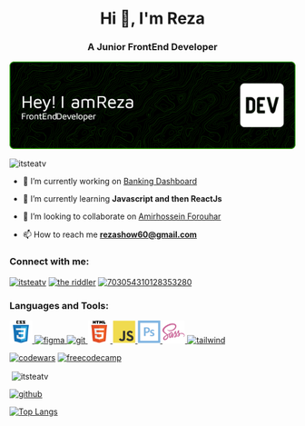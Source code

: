 <h1 align="center">Hi 👋, I'm Reza</h1>
<h3 align="center">A Junior FrontEnd Developer</h3>

<img src="https://github.com/itsteatv/itsteatv/blob/main/github-header-image.png">


<p align="left"> <img src="https://komarev.com/ghpvc/?username=itsteatv&label=Profile%20views&color=0e75b6&style=flat" alt="itsteatv" /> </p>

- 🔭 I’m currently working on [Banking Dashboard](https://final-banking-dashboard.netlify.app/)

- 🌱 I’m currently learning **Javascript and then ReactJs**

- 👯 I’m looking to collaborate on [Amirhossein Forouhar](https://github.com/amirhosseinforouhar)

- 📫 How to reach me **rezashow60@gmail.com**

<h3 align="left">Connect with me:</h3>
<p align="left">
<a href="https://instagram.com/itsteatv" target="blank"><img align="center" src="https://raw.githubusercontent.com/rahuldkjain/github-profile-readme-generator/master/src/images/icons/Social/instagram.svg" alt="itsteatv" height="30" width="40" /></a>
<a href="https://www.youtube.com/c/the riddler" target="blank"><img align="center" src="https://raw.githubusercontent.com/rahuldkjain/github-profile-readme-generator/master/src/images/icons/Social/youtube.svg" alt="the riddler" height="30" width="40" /></a>
<a href="https://discord.gg/703054310128353280" target="blank"><img align="center" src="https://raw.githubusercontent.com/rahuldkjain/github-profile-readme-generator/master/src/images/icons/Social/discord.svg" alt="703054310128353280" height="30" width="40" /></a>
</p>

<h3 align="left">Languages and Tools:</h3>
<p align="left"> <a href="https://www.w3schools.com/css/" target="_blank" rel="noreferrer"> <img src="https://raw.githubusercontent.com/devicons/devicon/master/icons/css3/css3-original-wordmark.svg" alt="css3" width="40" height="40"/> </a> <a href="https://www.figma.com/" target="_blank" rel="noreferrer"> <img src="https://www.vectorlogo.zone/logos/figma/figma-icon.svg" alt="figma" width="40" height="40"/> </a> <a href="https://git-scm.com/" target="_blank" rel="noreferrer"> <img src="https://www.vectorlogo.zone/logos/git-scm/git-scm-icon.svg" alt="git" width="40" height="40"/> </a> <a href="https://www.w3.org/html/" target="_blank" rel="noreferrer"> <img src="https://raw.githubusercontent.com/devicons/devicon/master/icons/html5/html5-original-wordmark.svg" alt="html5" width="40" height="40"/> </a> <a href="https://developer.mozilla.org/en-US/docs/Web/JavaScript" target="_blank" rel="noreferrer"> <img src="https://raw.githubusercontent.com/devicons/devicon/master/icons/javascript/javascript-original.svg" alt="javascript" width="40" height="40"/> </a> <a href="https://www.photoshop.com/en" target="_blank" rel="noreferrer"> <img src="https://raw.githubusercontent.com/devicons/devicon/master/icons/photoshop/photoshop-line.svg" alt="photoshop" width="40" height="40"/> </a> <a href="https://sass-lang.com" target="_blank" rel="noreferrer"> <img src="https://raw.githubusercontent.com/devicons/devicon/master/icons/sass/sass-original.svg" alt="sass" width="40" height="40"/> </a> <a href="https://tailwindcss.com/" target="_blank" rel="noreferrer"> <img src="https://www.vectorlogo.zone/logos/tailwindcss/tailwindcss-icon.svg" alt="tailwind" width="40" height="40"/> </a> </p>




  [<img src='https://cdn.jsdelivr.net/npm/simple-icons@3.0.1/icons/codewars.svg' alt='codewars' height='40'>](https://www.codewars.com/users/SirusPedaret)  [<img src='https://cdn.jsdelivr.net/npm/simple-icons@3.0.1/icons/freecodecamp.svg' alt='freecodecamp' height='40'>](https://www.freecodecamp.org/itsteatv)  



<p>&nbsp;<img align="center" src="https://github-readme-stats.vercel.app/api?username=itsteatv&show_icons=true&locale=en" alt="itsteatv" /></p>


[<img src='https://cdn.jsdelivr.net/npm/simple-icons@3.0.1/icons/github.svg' alt='github' height='40'>](https://github.com/itsteatv)  

[![Top Langs](https://github-readme-stats.vercel.app/api/top-langs/?username=itsteatv)](https://github.com/anuraghazra/github-readme-stats)
